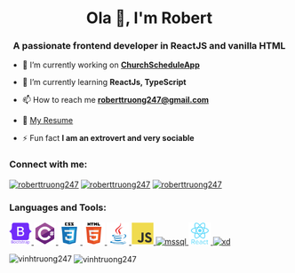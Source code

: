 <h1 align="center">Ola 👋, I'm Robert</h1>
<h3 align="center">A passionate frontend developer in ReactJS and vanilla HTML</h3>

- 🔭 I’m currently working on [**ChurchScheduleApp**](https://github.com/VinhTruong247/ChurchScheduleApp)

- 🌱 I’m currently learning **ReactJs, TypeScript**

- 📫 How to reach me **roberttruong247@gmail.com**

- 📄 [My Resume](https://drive.google.com/file/d/1WECfxZXhFbhxlEAo0zDnofBQleBVEErF/view?usp=sharing)

- ⚡ Fun fact **I am an extrovert and very sociable**

<h3 align="left">Connect with me:</h3>
<p align="left">
<a href="https://linkedin.com/in/roberttruong247" target="blank"><img align="center" src="https://raw.githubusercontent.com/rahuldkjain/github-profile-readme-generator/master/src/images/icons/Social/linked-in-alt.svg" alt="roberttruong247" height="30" width="40" /></a>
<a href="https://fb.com/roberttruong247" target="blank"><img align="center" src="https://raw.githubusercontent.com/rahuldkjain/github-profile-readme-generator/master/src/images/icons/Social/facebook.svg" alt="roberttruong247" height="30" width="40" /></a>
<a href="https://www.hackerrank.com/roberttruong247" target="blank"><img align="center" src="https://raw.githubusercontent.com/rahuldkjain/github-profile-readme-generator/master/src/images/icons/Social/hackerrank.svg" alt="roberttruong247" height="30" width="40" /></a>
</p>

<h3 align="left">Languages and Tools:</h3>
<p align="left"> <a href="https://getbootstrap.com" target="_blank" rel="noreferrer"> <img src="https://raw.githubusercontent.com/devicons/devicon/master/icons/bootstrap/bootstrap-plain-wordmark.svg" alt="bootstrap" width="40" height="40"/> </a> <a href="https://www.w3schools.com/cs/" target="_blank" rel="noreferrer"> <img src="https://raw.githubusercontent.com/devicons/devicon/master/icons/csharp/csharp-original.svg" alt="csharp" width="40" height="40"/> </a> <a href="https://www.w3schools.com/css/" target="_blank" rel="noreferrer"> <img src="https://raw.githubusercontent.com/devicons/devicon/master/icons/css3/css3-original-wordmark.svg" alt="css3" width="40" height="40"/> </a> <a href="https://www.w3.org/html/" target="_blank" rel="noreferrer"> <img src="https://raw.githubusercontent.com/devicons/devicon/master/icons/html5/html5-original-wordmark.svg" alt="html5" width="40" height="40"/> </a> <a href="https://www.java.com" target="_blank" rel="noreferrer"> <img src="https://raw.githubusercontent.com/devicons/devicon/master/icons/java/java-original.svg" alt="java" width="40" height="40"/> </a> <a href="https://developer.mozilla.org/en-US/docs/Web/JavaScript" target="_blank" rel="noreferrer"> <img src="https://raw.githubusercontent.com/devicons/devicon/master/icons/javascript/javascript-original.svg" alt="javascript" width="40" height="40"/> </a> <a href="https://www.microsoft.com/en-us/sql-server" target="_blank" rel="noreferrer"> <img src="https://www.svgrepo.com/show/303229/microsoft-sql-server-logo.svg" alt="mssql" width="40" height="40"/> <a href="https://reactjs.org/" target="_blank" rel="noreferrer"> <img src="https://raw.githubusercontent.com/devicons/devicon/master/icons/react/react-original-wordmark.svg" alt="react" width="40" height="40"/> </a> <a href="https://www.adobe.com/products/xd.html" target="_blank" rel="noreferrer"> <img src="https://cdn.worldvectorlogo.com/logos/adobe-xd.svg" alt="xd" width="40" height="40"/> </a> </p>


<p><img align="left" src="https://github-readme-stats.vercel.app/api/top-langs?username=vinhtruong247&show_icons=true&locale=en&layout=compact" alt="vinhtruong247" /></p>

<p>&nbsp;<img align="center" src="https://github-readme-stats.vercel.app/api?username=vinhtruong247&show_icons=true&locale=en" alt="vinhtruong247" /></p>


